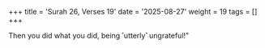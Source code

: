 +++
title = 'Surah 26, Verses 19'
date = '2025-08-27'
weight = 19
tags = []
+++

Then you did what you did, being ˹utterly˺ ungrateful!”